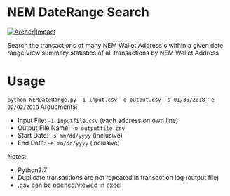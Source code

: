 # NEM DateRange Search

[![Archer|Impact](https://cldup.com/dTxpPi9lDf.thumb.png)](https://www.archerimpact.com/)

Search the transactions of many NEM Wallet Address's within a given date range
View summary statistics of all transactions by NEM Wallet Address

# Usage

`python NEMDateRange.py -i input.csv -o output.csv -s 01/30/2018 -e 02/02/2018`
Arguements:
  - Input File: `-i inputfile.csv` (each address on own line)
  - Output File Name: `-o outputfile.csv`
  - Start Date: `-s mm/dd/yyyy` (inclusive)
  - End Date: `-e mm/dd/yyyy` (inclusive)


Notes:
  - Python2.7
  - Duplicate transactions are not repeated in transaction log (output file)
  - .csv can be opened/viewed in excel 


